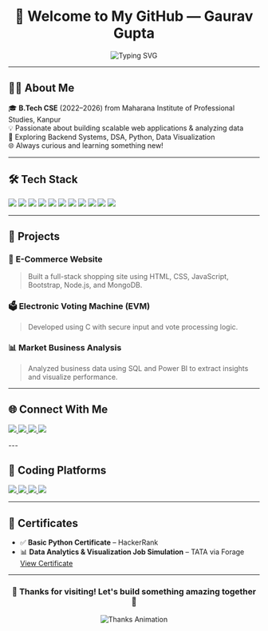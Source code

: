 <h1 align="center">
  👋 Welcome to My GitHub — Gaurav Gupta
</h1>

<p align="center">
  <img src="https://readme-typing-svg.demolab.com?font=Fira+Code&duration=3000&pause=500&color=58A6FF&center=true&vCenter=true&width=435&lines=Full+Stack+Web+Developer;Python+%7C+JavaScript+%7C+C%2FC%2B%2B;Passionate+Problem+Solver+%F0%9F%A4%96;Lifelong+Learner+%F0%9F%92%AB" alt="Typing SVG" />
</p>

---

## 🧑‍💻 About Me

🎓 **B.Tech CSE** (2022–2026) from Maharana Institute of Professional Studies, Kanpur  
💡 Passionate about building scalable web applications & analyzing data  
🧠 Exploring Backend Systems, DSA, Python, Data Visualization  
🌐 Always curious and learning something new!

---

## 🛠️ Tech Stack

<p align="left">
  <img src="https://img.shields.io/badge/Python-3776AB?style=flat&logo=python&logoColor=white" />
  <img src="https://img.shields.io/badge/C%2B%2B-00599C?style=flat&logo=c%2B%2B&logoColor=white" />
  <img src="https://img.shields.io/badge/Java-007396?style=flat&logo=java&logoColor=white" />
  <img src="https://img.shields.io/badge/JavaScript-F7DF1E?style=flat&logo=javascript&logoColor=black" />
  <img src="https://img.shields.io/badge/HTML5-E34F26?style=flat&logo=html5&logoColor=white" />
  <img src="https://img.shields.io/badge/CSS3-1572B6?style=flat&logo=css3&logoColor=white" />
  <img src="https://img.shields.io/badge/Node.js-339933?style=flat&logo=node.js&logoColor=white" />
  <img src="https://img.shields.io/badge/MySQL-4479A1?style=flat&logo=mysql&logoColor=white" />
  <img src="https://img.shields.io/badge/Power%20BI-F2C811?style=flat&logo=powerbi&logoColor=black" />
  <img src="https://img.shields.io/badge/Linux-FCC624?style=flat&logo=linux&logoColor=black" />
  <img src="https://img.shields.io/badge/GitHub-181717?style=flat&logo=github&logoColor=white" />
</p>

---

## 📂 Projects

### 🛒 **E-Commerce Website**
> Built a full-stack shopping site using HTML, CSS, JavaScript, Bootstrap, Node.js, and MongoDB.

### 🗳️ **Electronic Voting Machine (EVM)**
> Developed using C with secure input and vote processing logic.

### 📊 **Market Business Analysis**
> Analyzed business data using SQL and Power BI to extract insights and visualize performance.

---

## 🌐 Connect With Me

<p align="left">
  <a href="mailto:gauravgp24x7@gmail.com" target="_blank">
    <img src="https://img.shields.io/badge/Gmail-D14836?style=for-the-badge&logo=gmail&logoColor=white" />
  </a>

  <a href="tel:+919120640432" target="_blank">
    <img src="https://img.shields.io/badge/Contact-25D366?style=for-the-badge&logo=whatsapp&logoColor=white" />
  </a>

  <a href="https://www.linkedin.com/in/gaurav-g-342a71339" target="_blank">
    <img src="https://img.shields.io/badge/LinkedIn-0077B5?style=for-the-badge&logo=linkedin&logoColor=white" />
  </a>

  <a href="https://drive.google.com/file/d/1hBDeCz8gO0W-EyjB_A_U_dzwdIebZ3sK/view?usp=drive_link" target="_blank">
    <img src="https://img.shields.io/badge/Download_Resume-4CAF50?style=for-the-badge&logo=adobeacrobatreader&logoColor=white" />
  </a>
</p>
---

## 🧠 Coding Platforms

<p align="left">
  <a href="https://leetcode.com/u/igauravg/" target="_blank">
    <img src="https://img.shields.io/badge/LeetCode-FFA116?style=flat&logo=leetcode&logoColor=black" />
  </a>
  <a href="https://www.geeksforgeeks.org/user/gauravge4br" target="_blank">
    <img src="https://img.shields.io/badge/GeeksforGeeks-0F9D58?style=flat&logo=geeksforgeeks&logoColor=white" />
  </a>
  <a href="https://www.hackerrank.com/profile/gauravgp24x73" target="_blank">
    <img src="https://img.shields.io/badge/HackerRank-2EC866?style=flat&logo=hackerrank&logoColor=white" />
  </a>
  <a href="https://github.com/igauravg" target="_blank">
    <img src="https://img.shields.io/badge/GitHub-100000?style=flat&logo=github&logoColor=white" />
  </a>
</p>

---

## 📜 Certificates

- ✅ **Basic Python Certificate** – HackerRank  
- 📊 **Data Analytics & Visualization Job Simulation** – TATA via Forage  
  [View Certificate](https://forage-uploads-prod.s3.amazonaws.com/completion-certificates/T6kdcdKSTfg2aotxT/hzmoNKtzvAzXsEqx8_T6kdcdKSTfg2aotxT_HbFNmFM8GNmpCRnxD_1732385352867_completion_certificate.pdf)

---

<h3 align="center">
  🚀 Thanks for visiting! Let's build something amazing together 🙌
</h3>

<p align="center">
  <img src="https://readme-typing-svg.demolab.com?font=Fira+Code&duration=3000&pause=800&color=35F1AE&center=true&vCenter=true&width=435&lines=Thank+you+for+visiting!;Keep+learning+%26+growing+🌱;Happy+coding+👨‍💻" alt="Thanks Animation" />
</p>
